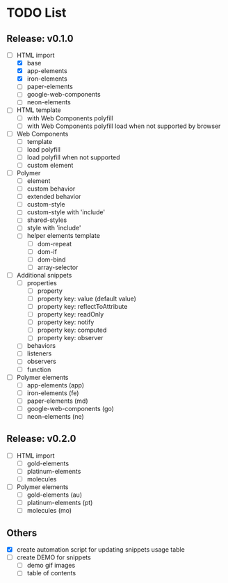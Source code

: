 # TODO List

## Release: v0.1.0

- [ ] HTML import
  - [x] base
  - [x] app-elements
  - [x] iron-elements
  - [ ] paper-elements
  - [ ] google-web-components
  - [ ] neon-elements
- [ ] HTML template
  - [ ] with Web Components polyfill
  - [ ] with Web Components polyfill load when not supported by browser
- [ ] Web Components
  - [ ] template
  - [ ] load polyfill
  - [ ] load polyfill when not supported
  - [ ] custom element
- [ ] Polymer
  - [ ] element
  - [ ] custom behavior
  - [ ] extended behavior
  - [ ] custom-style
  - [ ] custom-style with 'include'
  - [ ] shared-styles
  - [ ] style with 'include'
  - [ ] helper elements template
    - [ ] dom-repeat
    - [ ] dom-if
    - [ ] dom-bind
    - [ ] array-selector
- [ ] Additional snippets
  - [ ] properties
    - [ ] property
    - [ ] property key: value (default value)
    - [ ] property key: reflectToAttribute
    - [ ] property key: readOnly
    - [ ] property key: notify
    - [ ] property key: computed
    - [ ] property key: observer
  - [ ] behaviors
  - [ ] listeners
  - [ ] observers
  - [ ] function
- [ ] Polymer elements
  - [ ] app-elements (app)
  - [ ] iron-elements (fe)
  - [ ] paper-elements (md)
  - [ ] google-web-components (go)
  - [ ] neon-elements (ne)

## Release: v0.2.0

- [ ] HTML import
  - [ ] gold-elements
  - [ ] platinum-elements
  - [ ] molecules
- [ ] Polymer elements
  - [ ] gold-elements (au)
  - [ ] platinum-elements (pt)
  - [ ] molecules (mo)

## Others

- [x] create automation script for updating snippets usage table
- [ ] create DEMO for snippets
  - [ ] demo gif images
  - [ ] table of contents
